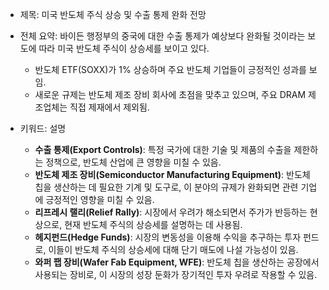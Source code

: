 - 제목: 미국 반도체 주식 상승 및 수출 통제 완화 전망
- 전체 요약: 바이든 행정부의 중국에 대한 수출 통제가 예상보다 완화될 것이라는 보도에 따라 미국 반도체 주식이 상승세를 보이고 있다.
  - 반도체 ETF(SOXX)가 1% 상승하며 주요 반도체 기업들이 긍정적인 성과를 보임.
  - 새로운 규제는 반도체 제조 장비 회사에 초점을 맞추고 있으며, 주요 DRAM 제조업체는 직접 제재에서 제외됨.

- 키워드: 설명
  - **수출 통제(Export Controls)**: 특정 국가에 대한 기술 및 제품의 수출을 제한하는 정책으로, 반도체 산업에 큰 영향을 미칠 수 있음.
  - **반도체 제조 장비(Semiconductor Manufacturing Equipment)**: 반도체 칩을 생산하는 데 필요한 기계 및 도구로, 이 분야의 규제가 완화되면 관련 기업에 긍정적인 영향을 미칠 수 있음.
  - **리프레시 랠리(Relief Rally)**: 시장에서 우려가 해소되면서 주가가 반등하는 현상으로, 현재 반도체 주식의 상승세를 설명하는 데 사용됨.
  - **헤지펀드(Hedge Funds)**: 시장의 변동성을 이용해 수익을 추구하는 투자 펀드로, 이들이 반도체 주식의 상승세에 대해 단기 매도에 나설 가능성이 있음.
  - **와퍼 팹 장비(Wafer Fab Equipment, WFE)**: 반도체 칩을 생산하는 공장에서 사용되는 장비로, 이 시장의 성장 둔화가 장기적인 투자 우려로 작용할 수 있음.